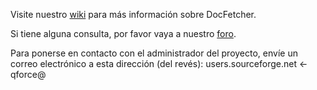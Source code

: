 Visite nuestro [wiki](http://docfetcher.sourceforge.net/wiki/doku.php) para más información sobre DocFetcher.

Si tiene alguna consulta, por favor vaya a nuestro [foro](http://sourceforge.net/projects/docfetcher/forums/forum/702424).

Para ponerse en contacto con el administrador del proyecto, envíe un correo electrónico a esta dirección (del revés):
users.sourceforge.net <- qforce@